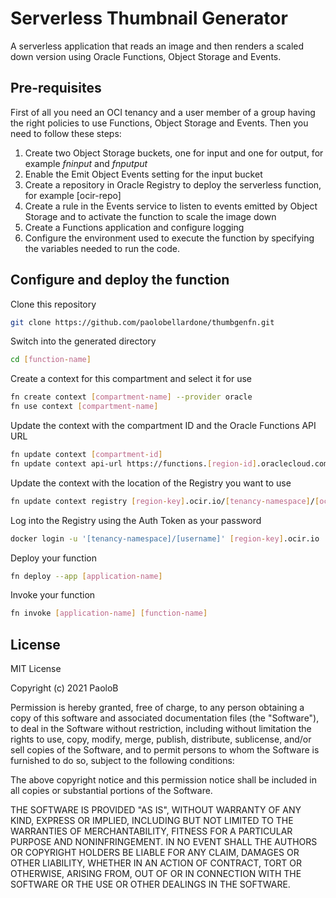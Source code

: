 # Serverless Thumbnail Generator

A serverless application that reads an image and then renders a scaled down version using Oracle Functions, Object Storage and Events.
## Pre-requisites

First of all you need an OCI tenancy and a user member of a group having the right policies to use Functions, Object Storage and Events. Then you need to follow these steps:

1. Create two Object Storage buckets, one for input and one for output, for example *fninput* and *fnputput*
2. Enable the Emit Object Events setting for the input bucket
3. Create a repository in Oracle Registry to deploy the serverless function, for example [ocir-repo]
4. Create a rule in the Events service to listen to events emitted by Object Storage and to activate the function to scale the image down
5. Create a Functions application and configure logging
6. Configure the environment used to execute the function by specifying the variables needed to run the code.

## Configure and deploy the function

Clone this repository

```sh
git clone https://github.com/paolobellardone/thumbgenfn.git
```

<!--
Initialize your function

```sh
fn init --runtime java [function-name]
```
-->

Switch into the generated directory

```sh
cd [function-name]
```

Create a context for this compartment and select it for use

```sh
fn create context [compartment-name] --provider oracle
fn use context [compartment-name]
```

Update the context with the compartment ID and the Oracle Functions API URL

```sh
fn update context [compartment-id]
fn update context api-url https://functions.[region-id].oraclecloud.com
```

Update the context with the location of the Registry you want to use

```sh
fn update context registry [region-key].ocir.io/[tenancy-namespace]/[ocir-repo]
```

Log into the Registry using the Auth Token as your password

```sh
docker login -u '[tenancy-namespace]/[username]' [region-key].ocir.io
```

Deploy your function

```sh
fn deploy --app [application-name]
```

Invoke your function

```sh
fn invoke [application-name] [function-name]
```

## License

MIT License

Copyright (c) 2021 PaoloB

Permission is hereby granted, free of charge, to any person obtaining a copy
of this software and associated documentation files (the "Software"), to deal
in the Software without restriction, including without limitation the rights
to use, copy, modify, merge, publish, distribute, sublicense, and/or sell
copies of the Software, and to permit persons to whom the Software is
furnished to do so, subject to the following conditions:

The above copyright notice and this permission notice shall be included in all
copies or substantial portions of the Software.

THE SOFTWARE IS PROVIDED "AS IS", WITHOUT WARRANTY OF ANY KIND, EXPRESS OR
IMPLIED, INCLUDING BUT NOT LIMITED TO THE WARRANTIES OF MERCHANTABILITY,
FITNESS FOR A PARTICULAR PURPOSE AND NONINFRINGEMENT. IN NO EVENT SHALL THE
AUTHORS OR COPYRIGHT HOLDERS BE LIABLE FOR ANY CLAIM, DAMAGES OR OTHER
LIABILITY, WHETHER IN AN ACTION OF CONTRACT, TORT OR OTHERWISE, ARISING FROM,
OUT OF OR IN CONNECTION WITH THE SOFTWARE OR THE USE OR OTHER DEALINGS IN THE
SOFTWARE.
